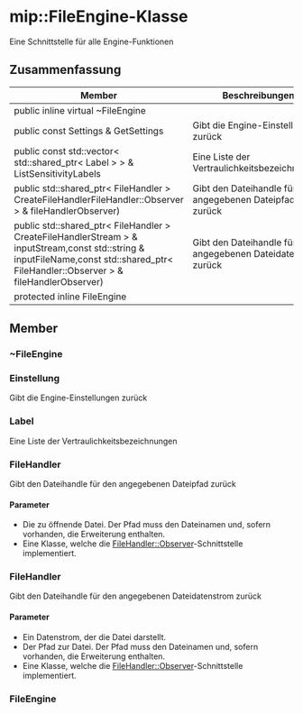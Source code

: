 # <a name="class-mipfileengine"></a>mip::FileEngine-Klasse 
Eine Schnittstelle für alle Engine-Funktionen
## <a name="summary"></a>Zusammenfassung
 Member                        | Beschreibungen                                
--------------------------------|---------------------------------------------
public inline virtual  ~FileEngine | 
public const Settings & GetSettings | Gibt die Engine-Einstellungen zurück
public const std::vector< std::shared_ptr< Label > > & ListSensitivityLabels | Eine Liste der Vertraulichkeitsbezeichnungen
public std::shared_ptr< FileHandler > CreateFileHandlerFileHandler::Observer > & fileHandlerObserver) | Gibt den Dateihandle für den angegebenen Dateipfad zurück
public std::shared_ptr< FileHandler > CreateFileHandlerStream > & inputStream,const std::string & inputFileName,const std::shared_ptr< FileHandler::Observer > & fileHandlerObserver) | Gibt den Dateihandle für den angegebenen Dateidatenstrom zurück
protected inline  FileEngine | 
## <a name="members"></a>Member
### <a name="fileengine"></a>~FileEngine
### <a name="settings"></a>Einstellung
Gibt die Engine-Einstellungen zurück
### <a name="label"></a>Label
Eine Liste der Vertraulichkeitsbezeichnungen
### <a name="filehandler"></a>FileHandler
Gibt den Dateihandle für den angegebenen Dateipfad zurück
#### <a name="parameters"></a>Parameter
* Die zu öffnende Datei. Der Pfad muss den Dateinamen und, sofern vorhanden, die Erweiterung enthalten. 
* Eine Klasse, welche die [FileHandler::Observer](#classmip_1_1_file_handler_1_1_observer)-Schnittstelle implementiert.
### <a name="filehandler"></a>FileHandler
Gibt den Dateihandle für den angegebenen Dateidatenstrom zurück
#### <a name="parameters"></a>Parameter
* Ein Datenstrom, der die Datei darstellt. 
* Der Pfad zur Datei. Der Pfad muss den Dateinamen und, sofern vorhanden, die Erweiterung enthalten. 
* Eine Klasse, welche die [FileHandler::Observer](#classmip_1_1_file_handler_1_1_observer)-Schnittstelle implementiert.
### <a name="fileengine"></a>FileEngine